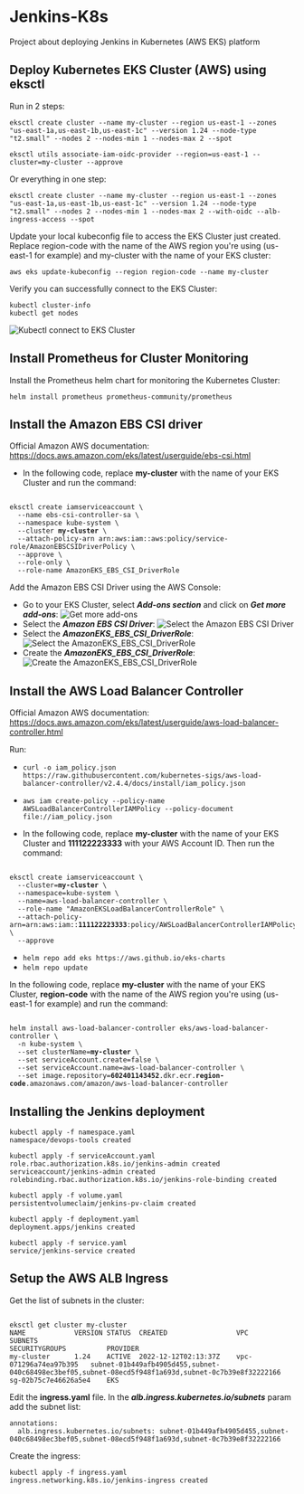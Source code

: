 # Jenkins-K8s
Project about deploying Jenkins in Kubernetes (AWS EKS) platform

## Deploy Kubernetes EKS Cluster (AWS) using eksctl
Run in 2 steps:
```
eksctl create cluster --name my-cluster --region us-east-1 --zones "us-east-1a,us-east-1b,us-east-1c" --version 1.24 --node-type "t2.small" --nodes 2 --nodes-min 1 --nodes-max 2 --spot
```
```
eksctl utils associate-iam-oidc-provider --region=us-east-1 --cluster=my-cluster --approve
```
Or everything in one step:
```
eksctl create cluster --name my-cluster --region us-east-1 --zones "us-east-1a,us-east-1b,us-east-1c" --version 1.24 --node-type "t2.small" --nodes 2 --nodes-min 1 --nodes-max 2 --with-oidc --alb-ingress-access --spot
```

Update your local kubeconfig file to access the EKS Cluster just created. Replace region-code with the name of the AWS region you're using (us-east-1 for example) and my-cluster with the name of your EKS cluster:
```
aws eks update-kubeconfig --region region-code --name my-cluster
```

Verify you can successfully connect to the EKS Cluster:
```
kubectl cluster-info
kubectl get nodes
```
![Kubectl connect to EKS Cluster](https://johnruizcampos.com/wp-content/uploads/kubectl_eks_cluster.jpg)

## Install Prometheus for Cluster Monitoring
Install the Prometheus helm chart for monitoring the Kubernetes Cluster:
```
helm install prometheus prometheus-community/prometheus
```
## Install the Amazon EBS CSI driver
Official Amazon AWS documentation: https://docs.aws.amazon.com/eks/latest/userguide/ebs-csi.html

- In the following code, replace **my-cluster** with the name of your EKS Cluster and run the command:

<pre><code>
eksctl create iamserviceaccount \
  --name ebs-csi-controller-sa \
  --namespace kube-system \
  --cluster <b>my-cluster</b> \
  --attach-policy-arn arn:aws:iam::aws:policy/service-role/AmazonEBSCSIDriverPolicy \
  --approve \
  --role-only \
  --role-name AmazonEKS_EBS_CSI_DriverRole
</code></pre>

Add the Amazon EBS CSI Driver using the AWS Console:
- Go to your EKS Cluster, select **_Add-ons section_** and click on **_Get more add-ons_**:
![Get more add-ons](https://johnruizcampos.com/wp-content/uploads/aws_eks_cluster_k8s_1.jpg)
- Select the **_Amazon EBS CSI Driver_**:
![Select the Amazon EBS CSI Driver](https://johnruizcampos.com/wp-content/uploads/aws_eks_cluster_k8s_2.jpg)
- Select the **_AmazonEKS_EBS_CSI_DriverRole_**:
![Select the AmazonEKS_EBS_CSI_DriverRole](https://johnruizcampos.com/wp-content/uploads/aws_eks_cluster_k8s_3.jpg)
- Create the **_AmazonEKS_EBS_CSI_DriverRole_**:
![Create the AmazonEKS_EBS_CSI_DriverRole](https://johnruizcampos.com/wp-content/uploads/aws_eks_cluster_k8s_4.jpg)

## Install the AWS Load Balancer Controller
Official Amazon AWS documentation: https://docs.aws.amazon.com/eks/latest/userguide/aws-load-balancer-controller.html

Run:
- `curl -o iam_policy.json https://raw.githubusercontent.com/kubernetes-sigs/aws-load-balancer-controller/v2.4.4/docs/install/iam_policy.json`

- `aws iam create-policy --policy-name AWSLoadBalancerControllerIAMPolicy --policy-document file://iam_policy.json `

- In the following code, replace **my-cluster** with the name of your EKS Cluster and **111122223333** with your AWS Account ID. Then run the command:

<pre><code>
eksctl create iamserviceaccount \
  --cluster=<b>my-cluster</b> \
  --namespace=kube-system \
  --name=aws-load-balancer-controller \
  --role-name "AmazonEKSLoadBalancerControllerRole" \
  --attach-policy-arn=arn:aws:iam::<b>111122223333</b>:policy/AWSLoadBalancerControllerIAMPolicy \
  --approve 
</code></pre>

- `helm repo add eks https://aws.github.io/eks-charts `
- `helm repo update`

In the following code, replace **my-cluster** with the name of your EKS Cluster, **region-code** with the name of the AWS region you're using (us-east-1 for example) and run the command:

<pre><code>
helm install aws-load-balancer-controller eks/aws-load-balancer-controller \
  -n kube-system \
  --set clusterName=<b>my-cluster</b> \
  --set serviceAccount.create=false \
  --set serviceAccount.name=aws-load-balancer-controller \
  --set image.repository=<b>602401143452</b>.dkr.ecr.<b>region-code</b>.amazonaws.com/amazon/aws-load-balancer-controller
</code></pre>

## Installing the Jenkins deployment
```
kubectl apply -f namespace.yaml
namespace/devops-tools created
```
```
kubectl apply -f serviceAccount.yaml 
role.rbac.authorization.k8s.io/jenkins-admin created
serviceaccount/jenkins-admin created
rolebinding.rbac.authorization.k8s.io/jenkins-role-binding created
```
```
kubectl apply -f volume.yaml 
persistentvolumeclaim/jenkins-pv-claim created
```
```
kubectl apply -f deployment.yaml 
deployment.apps/jenkins created
```
```
kubectl apply -f service.yaml 
service/jenkins-service created
```

## Setup the AWS ALB Ingress

Get the list of subnets in the cluster:
<pre><code>
eksctl get cluster my-cluster
NAME            VERSION STATUS  CREATED                 VPC                     SUBNETS                                                                                                 SECURITYGROUPS          PROVIDER
my-cluster      1.24    ACTIVE  2022-12-12T02:13:37Z    vpc-071296a74ea97b395   subnet-01b449afb4905d455,subnet-040c68498ec3bef05,subnet-08ecd5f948f1a693d,subnet-0c7b39e8f32222166     sg-02b75c7e46626a5e4    EKS
</code></pre>

Edit the **ingress.yaml** file. In the ***alb.ingress.kubernetes.io/subnets*** param add the subnet list:
```
annotations:
  alb.ingress.kubernetes.io/subnets: subnet-01b449afb4905d455,subnet-040c68498ec3bef05,subnet-08ecd5f948f1a693d,subnet-0c7b39e8f32222166
```
Create the ingress:
```
kubectl apply -f ingress.yaml 
ingress.networking.k8s.io/jenkins-ingress created
```
